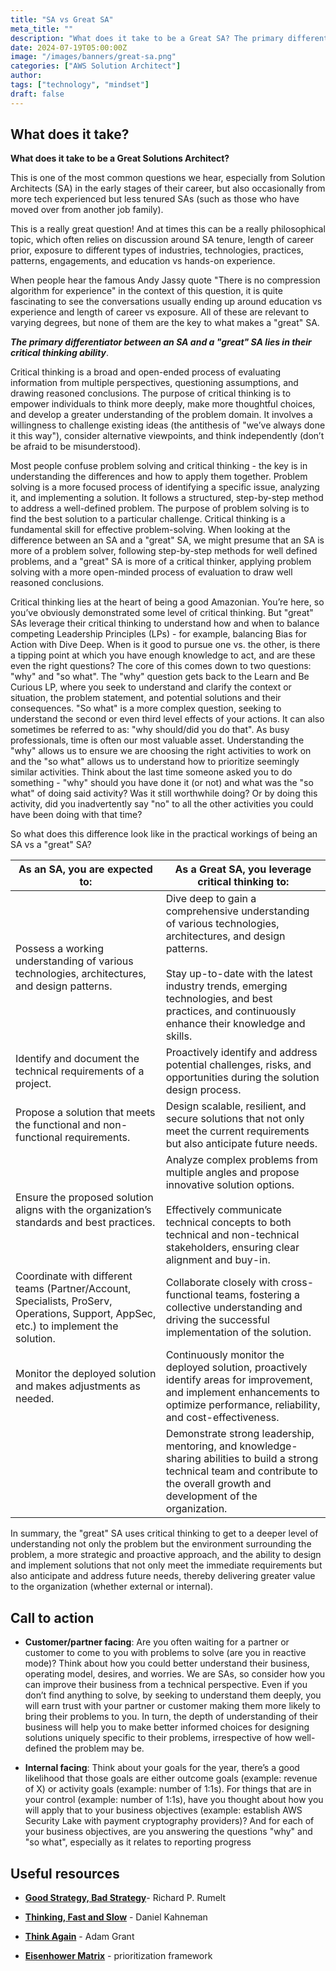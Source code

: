 ```yaml
---
title: "SA vs Great SA"
meta_title: ""
description: "What does it take to be a Great SA? The primary differentiator between a good Solution Architect (SA) and a great one lies in their critical thinking ability. Critical thinking involves evaluating information from multiple perspectives, questioning assumptions, and drawing reasoned conclusions. It empowers SAs to think more deeply, make thoughtful choices, and develop a greater understanding of the problem domain. Great SAs leverage critical thinking to balance competing leadership principles, proactively identify and address potential challenges, risks, and opportunities, design scalable, resilient, and secure solutions that anticipate future needs, and effectively communicate technical concepts to both technical and non-technical stakeholders. By applying critical thinking, great SAs can dive deeper, analyze complex problems from multiple angles, propose innovative solutions, stay up-to-date with industry trends, collaborate effectively, and continuously optimize and enhance their solutions, ultimately delivering greater value to the organization."
date: 2024-07-19T05:00:00Z
image: "/images/banners/great-sa.png"
categories: ["AWS Solution Architect"]
author: 
tags: ["technology", "mindset"]
draft: false
---
```


## What does it take? 

**What does it take to be a Great Solutions Architect?**

This is one of the most common questions we hear, especially from Solution Architects (SA) in the early stages of their career, but also occasionally from more tech experienced but less tenured SAs (such as those who have moved over from another job family).

This is a really great question! And at times this can be a really philosophical topic, which often relies on discussion around SA tenure, length of career prior, exposure to different types of industries, technologies, practices, patterns, engagements, and education vs hands-on experience.

When people hear the famous Andy Jassy quote "There is no compression algorithm for experience" in the context of this question, it is quite fascinating to see the conversations usually ending up around education vs experience and length of career vs exposure. All of these are relevant to varying degrees, but none of them are the key to what makes a "great" SA.

**_The primary differentiator between an SA and a "great" SA lies in their critical thinking ability_**.

Critical thinking is a broad and open-ended process of evaluating information from multiple perspectives, questioning assumptions, and drawing reasoned conclusions. The purpose of critical thinking is to empower individuals to think more deeply, make more thoughtful choices, and develop a greater understanding of the problem domain. It involves a willingness to challenge existing ideas (the antithesis of "we’ve always done it this way"), consider alternative viewpoints, and think independently (don’t be afraid to be misunderstood).

Most people confuse problem solving and critical thinking - the key is in understanding the differences and how to apply them together. Problem solving is a more focused process of identifying a specific issue, analyzing it, and implementing a solution. It follows a structured, step-by-step method to address a well-defined problem. The purpose of problem solving is to find the best solution to a particular challenge. Critical thinking is a fundamental skill for effective problem-solving. When looking at the difference between an SA and a "great" SA, we might presume that an SA is more of a problem solver, following step-by-step methods for well defined problems, and a "great" SA is more of a critical thinker, applying problem solving with a more open-minded process of evaluation to draw well reasoned conclusions.

Critical thinking lies at the heart of being a good Amazonian. You’re here, so you’ve obviously demonstrated some level of critical thinking. But "great" SAs leverage their critical thinking to understand how and when to balance competing Leadership Principles (LPs) - for example, balancing Bias for Action with Dive Deep. When is it good to pursue one vs. the other, is there a tipping point at which you have enough knowledge to act, and are these even the right questions? The core of this comes down to two questions: "why" and "so what". The "why" question gets back to the Learn and Be Curious LP, where you seek to understand and clarify the context or situation, the problem statement, and potential solutions and their consequences. "So what" is a more complex question, seeking to understand the second or even third level effects of your actions. It can also sometimes be referred to as: "why should/did you do that". As busy professionals, time is often our most valuable asset. Understanding the "why" allows us to ensure we are choosing the right activities to work on and the "so what" allows us to understand how to prioritize seemingly similar activities. Think about the last time someone asked you to do something - "why" should you have done it (or not) and what was the "so what" of doing said activity? Was it still worthwhile doing? Or by doing this activity, did you inadvertently say "no" to all the other activities you could have been doing with that time?

So what does this difference look like in the practical workings of being an SA vs a "great" SA?


| As an SA, you are expected to: | As a Great SA, you leverage critical thinking to: |
| ---- | ---- |
| Possess a working understanding of various technologies, architectures, and design patterns. | Dive deep to gain a comprehensive understanding of various technologies, architectures, and design patterns. <br /><br /> Stay up-to-date with the latest industry trends, emerging technologies, and best practices, and continuously enhance their knowledge and skills. |
| Identify and document the technical requirements of a project. | Proactively identify and address potential challenges, risks, and opportunities during the solution design process. |
| Propose a solution that meets the functional and non-functional requirements. | Design scalable, resilient, and secure solutions that not only meet the current requirements but also anticipate future needs. |
| Ensure the proposed solution aligns with the organization’s standards and best practices. | Analyze complex problems from multiple angles and propose innovative solution options. <br /><br /> Effectively communicate technical concepts to both technical and non-technical stakeholders, ensuring clear alignment and buy-in. |
| Coordinate with different teams (Partner/Account, Specialists, ProServ, Operations, Support, AppSec, etc.) to implement the solution. | Collaborate closely with cross-functional teams, fostering a collective understanding and driving the successful implementation of the solution. |
| Monitor the deployed solution and makes adjustments as needed. | Continuously monitor the deployed solution, proactively identify areas for improvement, and implement enhancements to optimize performance, reliability, and cost-effectiveness. |
|      | Demonstrate strong leadership, mentoring, and knowledge-sharing abilities to build a strong technical team and contribute to the overall growth and development of the organization. |

In summary, the "great" SA uses critical thinking to get to a deeper level of understanding not only the problem but the environment surrounding the problem, a more strategic and proactive approach, and the ability to design and implement solutions that not only meet the immediate requirements but also anticipate and address future needs, thereby delivering greater value to the organization (whether external or internal).


## Call to action 


* **Customer/partner facing**: Are you often waiting for a partner or customer to come to you with problems to solve (are you in reactive mode)? Think about how you could better understand their business, operating model, desires, and worries. We are SAs, so consider how you can improve their business from a technical perspective. Even if you don’t find anything to solve, by seeking to understand them deeply, you will earn trust with your partner or customer making them more likely to bring their problems to you. In turn, the depth of understanding of their business will help you to make better informed choices for designing solutions uniquely specific to their problems, irrespective of how well-defined the problem may be.

* **Internal facing**: Think about your goals for the year, there’s a good likelihood that those goals are either outcome goals (example: revenue of X) or activity goals (example: number of 1:1s). For things that are in your control (example: number of 1:1s), have you thought about how you will apply that to your business objectives (example: establish AWS Security Lake with payment cryptography providers)? And for each of your business objectives, are you answering the questions "why" and "so what", especially as it relates to reporting progress

## Useful resources 

* [**Good Strategy, Bad Strategy**](https://www.amazon.com/Good-Strategy-Bad-Difference-Matters-ebook/dp/B004J4WKEC)- Richard P. Rumelt

* [**Thinking, Fast and Slow**](https://www.amazon.com/Thinking-Fast-Slow-Daniel-Kahneman-ebook/dp/B00555X8OA/) - Daniel Kahneman

* [**Think Again**](https://www.amazon.com/Think-Again-Power-Knowing-What-ebook/dp/B08H177WQP/) - Adam Grant

* [**Eisenhower Matrix**](https://sps.columbia.edu/sites/default/files/2023-08/Eisenhower%20Matrix.pdf) - prioritization framework


